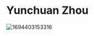 # Yunchuan Zhou
![1694403153316](https://github.com/yunchuanzhou1226/ECE444-F2023-Assignment1/assets/144618107/e8ee1975-7326-4959-b803-cf364c1ac178)
